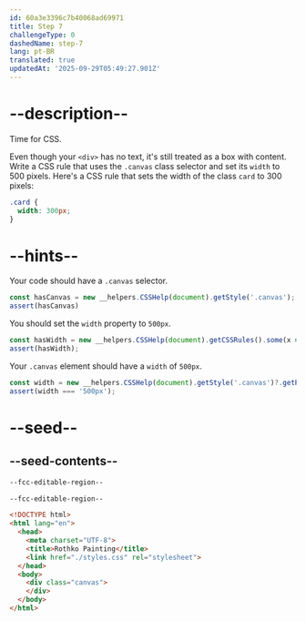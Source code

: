 ```yaml
---
id: 60a3e3396c7b40068ad69971
title: Step 7
challengeType: 0
dashedName: step-7
lang: pt-BR
translated: true
updatedAt: '2025-09-29T05:49:27.901Z'
---
```


# --description--

Time for CSS.

Even though your `<div>` has no text, it's still treated as a box with content.
Write a CSS rule that uses the `.canvas` class selector and set its `width` to 500 pixels.
Here's a CSS rule that sets the width of the class `card` to 300 pixels:

```css
.card {
  width: 300px;
}
```

# --hints--

Your code should have a `.canvas` selector.

```js
const hasCanvas = new __helpers.CSSHelp(document).getStyle('.canvas');
assert(hasCanvas)
```

You should set the `width` property to `500px`.

```js
const hasWidth = new __helpers.CSSHelp(document).getCSSRules().some(x => x.style.width === '500px')
assert(hasWidth);
```

Your `.canvas` element should have a `width` of `500px`.

```js
const width = new __helpers.CSSHelp(document).getStyle('.canvas')?.getPropertyValue('width');
assert(width === '500px');
```

# --seed--

## --seed-contents--

```css
--fcc-editable-region--

--fcc-editable-region--

```

```html
<!DOCTYPE html>
<html lang="en">
  <head>
    <meta charset="UTF-8">
    <title>Rothko Painting</title>
    <link href="./styles.css" rel="stylesheet">
  </head>
  <body>
    <div class="canvas">
    </div>
  </body>
</html>
```
